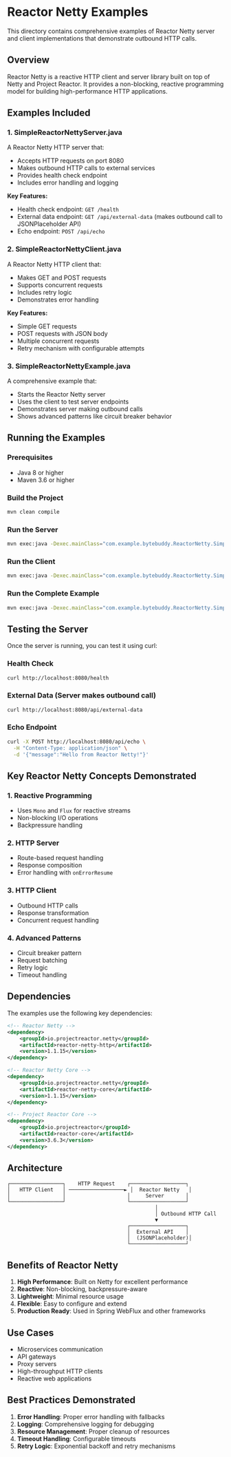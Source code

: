 # Reactor Netty Examples

This directory contains comprehensive examples of Reactor Netty server and client implementations that demonstrate outbound HTTP calls.

## Overview

Reactor Netty is a reactive HTTP client and server library built on top of Netty and Project Reactor. It provides a non-blocking, reactive programming model for building high-performance HTTP applications.

## Examples Included

### 1. SimpleReactorNettyServer.java
A Reactor Netty HTTP server that:
- Accepts HTTP requests on port 8080
- Makes outbound HTTP calls to external services
- Provides health check endpoint
- Includes error handling and logging

**Key Features:**
- Health check endpoint: `GET /health`
- External data endpoint: `GET /api/external-data` (makes outbound call to JSONPlaceholder API)
- Echo endpoint: `POST /api/echo`

### 2. SimpleReactorNettyClient.java
A Reactor Netty HTTP client that:
- Makes GET and POST requests
- Supports concurrent requests
- Includes retry logic
- Demonstrates error handling

**Key Features:**
- Simple GET requests
- POST requests with JSON body
- Multiple concurrent requests
- Retry mechanism with configurable attempts

### 3. SimpleReactorNettyExample.java
A comprehensive example that:
- Starts the Reactor Netty server
- Uses the client to test server endpoints
- Demonstrates server making outbound calls
- Shows advanced patterns like circuit breaker behavior

## Running the Examples

### Prerequisites
- Java 8 or higher
- Maven 3.6 or higher

### Build the Project
```bash
mvn clean compile
```

### Run the Server
```bash
mvn exec:java -Dexec.mainClass="com.example.bytebuddy.ReactorNetty.SimpleReactorNettyServer"
```

### Run the Client
```bash
mvn exec:java -Dexec.mainClass="com.example.bytebuddy.ReactorNetty.SimpleReactorNettyClient"
```

### Run the Complete Example
```bash
mvn exec:java -Dexec.mainClass="com.example.bytebuddy.ReactorNetty.SimpleReactorNettyExample"
```

## Testing the Server

Once the server is running, you can test it using curl:

### Health Check
```bash
curl http://localhost:8080/health
```

### External Data (Server makes outbound call)
```bash
curl http://localhost:8080/api/external-data
```

### Echo Endpoint
```bash
curl -X POST http://localhost:8080/api/echo \
  -H "Content-Type: application/json" \
  -d '{"message":"Hello from Reactor Netty!"}'
```

## Key Reactor Netty Concepts Demonstrated

### 1. Reactive Programming
- Uses `Mono` and `Flux` for reactive streams
- Non-blocking I/O operations
- Backpressure handling

### 2. HTTP Server
- Route-based request handling
- Response composition
- Error handling with `onErrorResume`

### 3. HTTP Client
- Outbound HTTP calls
- Response transformation
- Concurrent request handling

### 4. Advanced Patterns
- Circuit breaker pattern
- Request batching
- Retry logic
- Timeout handling

## Dependencies

The examples use the following key dependencies:

```xml
<!-- Reactor Netty -->
<dependency>
    <groupId>io.projectreactor.netty</groupId>
    <artifactId>reactor-netty-http</artifactId>
    <version>1.1.15</version>
</dependency>

<!-- Reactor Netty Core -->
<dependency>
    <groupId>io.projectreactor.netty</groupId>
    <artifactId>reactor-netty-core</artifactId>
    <version>1.1.15</version>
</dependency>

<!-- Project Reactor Core -->
<dependency>
    <groupId>io.projectreactor</groupId>
    <artifactId>reactor-core</artifactId>
    <version>3.6.3</version>
</dependency>
```

## Architecture

```
┌─────────────────┐    HTTP Request    ┌──────────────────┐
│   HTTP Client   │ ──────────────────► │  Reactor Netty   │
│                 │                    │     Server       │
└─────────────────┘                    └──────────────────┘
                                                │
                                                │ Outbound HTTP Call
                                                ▼
                                       ┌──────────────────┐
                                       │  External API    │
                                       │  (JSONPlaceholder)│
                                       └──────────────────┘
```

## Benefits of Reactor Netty

1. **High Performance**: Built on Netty for excellent performance
2. **Reactive**: Non-blocking, backpressure-aware
3. **Lightweight**: Minimal resource usage
4. **Flexible**: Easy to configure and extend
5. **Production Ready**: Used in Spring WebFlux and other frameworks

## Use Cases

- Microservices communication
- API gateways
- Proxy servers
- High-throughput HTTP clients
- Reactive web applications

## Best Practices Demonstrated

1. **Error Handling**: Proper error handling with fallbacks
2. **Logging**: Comprehensive logging for debugging
3. **Resource Management**: Proper cleanup of resources
4. **Timeout Handling**: Configurable timeouts
5. **Retry Logic**: Exponential backoff and retry mechanisms

